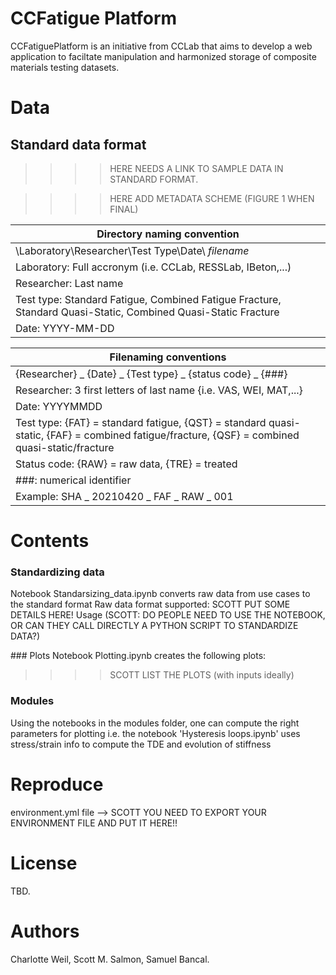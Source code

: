 # CCFatigue Platform

CCFatiguePlatform is an initiative from CCLab that aims to develop a web application to faciltate manipulation and harmonized storage of composite materials testing datasets. 

# Data
## Standard data format
>>>> HERE NEEDS A LINK TO SAMPLE DATA IN STANDARD FORMAT.


>>>> HERE ADD METADATA SCHEME (FIGURE 1 WHEN FINAL)

|Directory naming convention|
|---------------------------|
|\Laboratory\Researcher\Test Type\Date\ *filename*
|Laboratory: Full accronym (i.e. CCLab, RESSLab, IBeton,...)
|Researcher: Last name
|Test type: Standard Fatigue, Combined Fatigue Fracture, Standard Quasi-Static, Combined Quasi-Static Fracture
|Date: YYYY-MM-DD


|Filenaming conventions|
|-----------------------|
|{Researcher} _ {Date} _ {Test type} _ {status code} _ {###}|
|Researcher: 3 first letters of last name {i.e. VAS, WEI, MAT,...}
|Date: YYYYMMDD
|Test type: {FAT} = standard fatigue, {QST} = standard quasi-static, {FAF} = combined fatigue/fracture, {QSF} = combined quasi-static/fracture
|Status code: {RAW} = raw data, {TRE} = treated
|###: numerical identifier
|Example: SHA _ 20210420 _ FAF _ RAW _ 001

# Contents

### Standardizing data
Notebook Standarsizing_data.ipynb converts raw data from use cases to the standard format
Raw data format supported: SCOTT PUT SOME DETAILS HERE!
Usage (SCOTT: DO PEOPLE NEED TO USE THE NOTEBOOK, OR CAN THEY CALL DIRECTLY A PYTHON SCRIPT TO STANDARDIZE DATA?)

### Plots
Notebook Plotting.ipynb creates the following plots:
>>>> SCOTT LIST THE PLOTS (with inputs ideally)

### Modules
Using the notebooks in the modules folder, one can compute the right parameters for plotting i.e. the notebook 'Hysteresis loops.ipynb' uses stress/strain info to compute the TDE and evolution of stiffness


# Reproduce

environment.yml file --> SCOTT YOU NEED TO EXPORT YOUR ENVIRONMENT FILE AND PUT IT HERE!!

# License
TBD.

# Authors
Charlotte Weil, Scott M. Salmon, Samuel Bancal.
